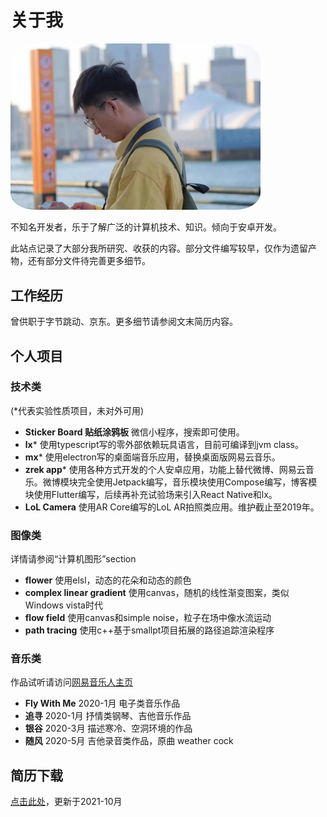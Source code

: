 # 关于我

<img src="pics/about.jpg" width="400" style="border-radius:10%"/>

不知名开发者，乐于了解广泛的计算机技术、知识。倾向于安卓开发。

此站点记录了大部分我所研究、收获的内容。部分文件编写较早，仅作为遗留产物，还有部分文件待完善更多细节。

## 工作经历

曾供职于字节跳动、京东。更多细节请参阅文末简历内容。

## 个人项目

### 技术类

(*代表实验性质项目，未对外可用)

- **Sticker Board 贴纸涂鸦板** 微信小程序，搜索即可使用。
- **lx*** 使用typescript写的零外部依赖玩具语言，目前可编译到jvm class。
- **mx***  使用electron写的桌面端音乐应用，替换桌面版网易云音乐。
- **zrek app*** 使用各种方式开发的个人安卓应用，功能上替代微博、网易云音乐。微博模块完全使用Jetpack编写，音乐模块使用Compose编写，博客模块使用Flutter编写，后续再补充试验场来引入React Native和lx。
- **LoL Camera** 使用AR Core编写的LoL AR拍照类应用。维护截止至2019年。

### 图像类

详情请参阅“计算机图形”section

- **flower** 使用elsl，动态的花朵和动态的颜色
- **complex linear gradient** 使用canvas，随机的线性渐变图案，类似Windows vista时代
- **flow field** 使用canvas和simple noise，粒子在场中像水流运动
- **path tracing** 使用c++基于smallpt项目拓展的路径追踪渲染程序

### 音乐类

作品试听请访问[网易音乐人主页](https://music.163.com/#/artist?id=12083526)

- **Fly With Me** 2020-1月 电子类音乐作品
- **追寻** 2020-1月 抒情类钢琴、吉他音乐作品
- **银谷** 2020-3月 描述寒冷、空洞环境的作品
- **随风** 2020-5月 吉他录音类作品，原曲 weather cock

## 简历下载

<a href="https://github.com/zhangruize/resume/raw/master/resume-zh.pdf" target="_blank">点击此处</a>，更新于2021-10月